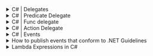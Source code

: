 <details>
           <summary>
               C# | Delegates
           </summary>
           <a href="https://www.geeksforgeeks.org/c-sharp-delegates/">https://www.geeksforgeeks.org/c-sharp-delegates/</a>
           </details>
           
<details>
           <summary>
              C# | Predicate Delegate
           </summary>
           <a href="https://www.geeksforgeeks.org/c-sharp-predicate-delegate/?ref=lbp">https://www.geeksforgeeks.org/c-sharp-predicate-delegate/?ref=lbp</a>
</details>
           <details>
           <summary>
              C# | Func delegate
           </summary>
           <a href="https://www.geeksforgeeks.org/c-sharp-func-delegate/?ref=lbp">https://www.geeksforgeeks.org/c-sharp-func-delegate/?ref=lbp</a>
</details>

<details>       
           <summary>
              C# | Action Delegate
           </summary>
           <a href="https://www.geeksforgeeks.org/c-sharp-action-delegate/?ref=lbp">https://www.geeksforgeeks.org/c-sharp-action-delegate/?ref=lbp</a>
           </details>    
        <details>
           <summary>
              C# | Events
           </summary>
           <a href="https://www.tutorialsteacher.com/csharp/csharp-event">https://www.tutorialsteacher.com/csharp/csharp-event</a>
         </details>
             <details>
           <summary>
             How to publish events that conform to .NET Guidelines
           </summary>
           <a href="https://docs.microsoft.com/en-us/dotnet/csharp/programming-guide/events/how-to-publish-events-that-conform-to-net-framework-guidelines">https://docs.microsoft.com/en-us/dotnet/csharp/programming-guide/events/how-to-publish-events-that-conform-to-net-framework-guidelines</a>
         </details>         
         <details>
           <summary>
               Lambda Expressions in C#
           </summary>
           <a href="https://www.c-sharpcorner.com/UploadFile/bd6c67/lambda-expressions-in-C-Sharp/">Lambda Expressions in C#</a>
           </details>
